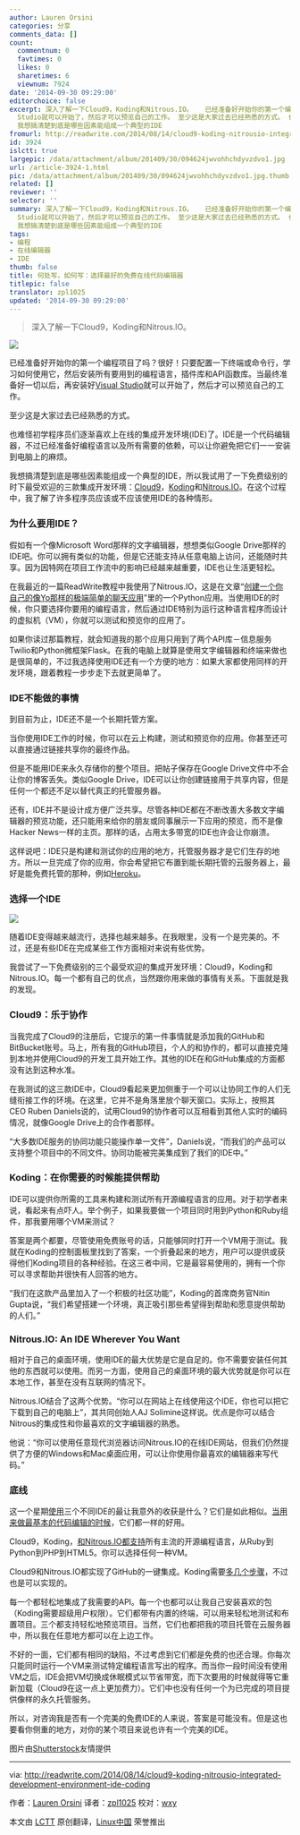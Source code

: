 ```yaml
---
author: Lauren Orsini
categories: 分享
comments_data: []
count:
  commentnum: 0
  favtimes: 0
  likes: 0
  sharetimes: 6
  viewnum: 7924
date: '2014-09-30 09:29:00'
editorchoice: false
excerpt: 深入了解一下Cloud9，Koding和Nitrous.IO。   已经准备好开始你的第一个编程项目了吗？很好！只要配置一下终端或命令行，学习如何使用它，然后安装所有要用到的编程语言，插件库和API函数库。当最终准备好一切以后，再安装好Visual
  Studio就可以开始了，然后才可以预览自己的工作。 至少这是大家过去已经熟悉的方式。 也难怪初学程序员们逐渐喜欢上在线的集成开发环境(IDE)了。IDE是一个代码编辑器，不过已经准备好编程语言以及所有需要的依赖，可以让你避免把它们一一安装到电脑上的麻烦。
  我想搞清楚到底是哪些因素能组成一个典型的IDE
fromurl: http://readwrite.com/2014/08/14/cloud9-koding-nitrousio-integrated-development-environment-ide-coding
id: 3924
islctt: true
largepic: /data/attachment/album/201409/30/094624jwvohhchdyvzdvo1.jpg
url: /article-3924-1.html
pic: /data/attachment/album/201409/30/094624jwvohhchdyvzdvo1.jpg.thumb.jpg
related: []
reviewer: ''
selector: ''
summary: 深入了解一下Cloud9，Koding和Nitrous.IO。   已经准备好开始你的第一个编程项目了吗？很好！只要配置一下终端或命令行，学习如何使用它，然后安装所有要用到的编程语言，插件库和API函数库。当最终准备好一切以后，再安装好Visual
  Studio就可以开始了，然后才可以预览自己的工作。 至少这是大家过去已经熟悉的方式。 也难怪初学程序员们逐渐喜欢上在线的集成开发环境(IDE)了。IDE是一个代码编辑器，不过已经准备好编程语言以及所有需要的依赖，可以让你避免把它们一一安装到电脑上的麻烦。
  我想搞清楚到底是哪些因素能组成一个典型的IDE
tags:
- 编程
- 在线编辑器
- IDE
thumb: false
title: 何处写，如何写：选择最好的免费在线代码编辑器
titlepic: false
translator: zpl1025
updated: '2014-09-30 09:29:00'
---
```



> 
> 深入了解一下Cloud9，Koding和Nitrous.IO。
> 
> 
> 


![](/data/attachment/album/201409/30/094624jwvohhchdyvzdvo1.jpg)


已经准备好开始你的第一个编程项目了吗？很好！只要配置一下终端或命令行，学习如何使用它，然后安装所有要用到的编程语言，插件库和API函数库。当最终准备好一切以后，再安装好[Visual Studio](http://www.visualstudio.com/)就可以开始了，然后才可以预览自己的工作。


至少这是大家过去已经熟悉的方式。


也难怪初学程序员们逐渐喜欢上在线的集成开发环境(IDE)了。IDE是一个代码编辑器，不过已经准备好编程语言以及所有需要的依赖，可以让你避免把它们一一安装到电脑上的麻烦。


我想搞清楚到底是哪些因素能组成一个典型的IDE，所以我试用了一下免费级别的时下最受欢迎的三款集成开发环境：[Cloud9](http://c9.io/)，[Koding](https://koding.com/)和[Nitrous.IO](http://nitrous.io/)。在这个过程中，我了解了许多程序员应该或不应该使用IDE的各种情形。


### 为什么要用IDE？


假如有一个像Microsoft Word那样的文字编辑器，想想类似Google Drive那样的IDE吧。你可以拥有类似的功能，但是它还能支持从任意电脑上访问，还能随时共享。因为因特网在项目工作流中的影响已经越来越重要，IDE也让生活更轻松。


在我最近的一篇ReadWrite教程中我使用了Nitrous.IO，这是在文章“[创建一个你自己的像Yo那样的极端简单的聊天应用](http://readwrite.com/2014/07/11/one-click-messaging-app)”里的一个Python应用。当使用IDE的时候，你只要选择你要用的编程语言，然后通过IDE特别为运行这种语言程序而设计的虚拟机（VM），你就可以测试和预览你的应用了。


如果你读过那篇教程，就会知道我的那个应用只用到了两个API库－信息服务Twilio和Python微框架Flask。在我的电脑上就算是使用文字编辑器和终端来做也是很简单的，不过我选择使用IDE还有一个方便的地方：如果大家都使用同样的开发环境，跟着教程一步步走下去就更简单了。


### IDE不能做的事情


到目前为止，IDE还不是一个长期托管方案。


当你使用IDE工作的时候，你可以在云上构建，测试和预览你的应用。你甚至还可以直接通过链接共享你的最终作品。


但是不能用IDE来永久存储你的整个项目。把帖子保存在Google Drive文件中不会让你的博客丢失。类似Google Drive，IDE可以让你创建链接用于共享内容，但是任何一个都还不足以替代真正的托管服务器。


还有，IDE并不是设计成方便广泛共享。尽管各种IDE都在不断改善大多数文字编辑器的预览功能，还只能用来给你的朋友或同事展示一下应用的预览，而不是像Hacker News一样的主页。那样的话，占用太多带宽的IDE也许会让你崩溃。


这样说吧：IDE只是构建和测试你的应用的地方，托管服务器才是它们生存的地方。所以一旦完成了你的应用，你会希望把它布置到能长期托管的云服务器上，最好是能免费托管的那种，例如[Heroku](http://heroku.com/)。


### 选择一个IDE


![](http://a2.files.readwrite.com/image/upload/c_fit,w_630/MTIzNjEzMTg5MjA2NDc2MzAy.png)


随着IDE变得越来越流行，选择也越来越多。在我眼里，没有一个是完美的。不过，还是有些IDE在完成某些工作方面相对来说有些优势。


我尝试了一下免费级别的三个最受欢迎的集成开发环境：Cloud9，Koding和Nitrous.IO。每一个都有自己的优点，当然跟你用来做的事情有关系。下面就是我的发现。


### Cloud9：乐于协作


当我完成了Cloud9的注册后，它提示的第一件事情就是添加我的GitHub和BitBucket账号。马上，所有我的GitHub项目，个人的和协作的，都可以直接克隆到本地并使用Cloud9的开发工具开始工作。其他的IDE在和GitHub集成的方面都没有达到这种水准。


在我测试的这三款IDE中，Cloud9看起来更加侧重于一个可以让协同工作的人们无缝衔接工作的环境。在这里，它并不是角落里放个聊天窗口。实际上，按照其CEO Ruben Daniels说的，试用Cloud9的协作者可以互相看到其他人实时的编码情况，就像Google Drive上的合作者那样。


“大多数IDE服务的协同功能只能操作单一文件”，Daniels说，“而我们的产品可以支持整个项目中的不同文件。协同功能被完美集成到了我们的IDE中。”


### Koding：在你需要的时候能提供帮助


IDE可以提供你所需的工具来构建和测试所有开源编程语言的应用。对于初学者来说，看起来有点吓人。举个例子，如果我要做一个项目同时用到Python和Ruby组件，那我要用哪个VM来测试？


答案是两个都要，尽管使用免费账号的话，只能够同时打开一个VM用于测试。我就在Koding的控制面板里找到了答案，一个折叠起来的地方，用户可以提供或获得他们Koding项目的各种经验。在这三者中间，它是最容易使用的，拥有一个你可以寻求帮助并很快有人回答的地方。


“我们在这款产品里加入了一个积极的社区功能”，Koding的首席商务官Nitin Gupta说，“我们希望搭建一个环境，真正吸引那些希望得到帮助和愿意提供帮助的人们。”


### Nitrous.IO: An IDE Wherever You Want


相对于自己的桌面环境，使用IDE的最大优势是它是自足的。你不需要安装任何其他的东西就可以使用。而另一方面，使用自己的桌面环境的最大优势就是你可以在本地工作，甚至在没有互联网的情况下。


Nitrous.IO结合了这两个优势。“你可以在网站上在线使用这个IDE，你也可以把它下载到自己的电脑上”，其共同创始人AJ Solimine这样说。优点是你可以结合Nitrous的集成性和你最喜欢的文字编辑器的熟悉。


他说：“你可以使用任意现代浏览器访问Nitrous.IO的在线IDE网站，但我们仍然提供了方便的Windows和Mac桌面应用，可以让你使用你最喜欢的编辑器来写代码。”


### 底线


这一个星期[使用](http://help.nitrous.io/ide-general/)三个不同IDE的最让我意外的收获是什么？它们是如此相似。[当用来做最基本的代码编辑的时候](https://www.nitrous.io/desktop)，它们都一样的好用。


Cloud9，Koding，[和Nitrous.IO都支持](https://www.nitrous.io/desktop)所有主流的开源编程语言，从Ruby到Python到PHP到HTML5。你可以选择任何一种VM。


Cloud9和Nitrous.IO都实现了GitHub的一键集成。Koding需要[多几个步骤](https://koding.com/Activity/steps-clone-projects-github-koding-1-create-account-github-2-open-your-terminal-3)，不过也是可以实现的。


每一个都轻松地集成了我需要的API。每一个也都可以让我自己安装喜欢的包（Koding需要超级用户权限）。它们都带有内置的终端，可以用来轻松地测试和布置项目。三个都支持轻松地预览项目。当然，它们也都把我的项目托管在云服务器中，所以我在任意地方都可以在上边工作。


不好的一面，它们都有相同的缺陷，不过考虑到它们都是免费的也还合理。你每次只能同时运行一个VM来测试特定编程语言写出的程序。而当你一段时间没有使用VM之后，IDE会把VM切换成休眠模式以节省带宽，而下次要用的时候就得等它重新加载（Cloud9在这一点上更加费力）。它们中也没有任何一个为已完成的项目提供像样的永久托管服务。


所以，对咨询我是否有一个完美的免费IDE的人来说，答案是可能没有。但是这也要看你侧重的地方，对你的某个项目来说也许有一个完美的IDE。


图片由[Shutterstock](http://www.shutterstock.com/)友情提供




---


via: <http://readwrite.com/2014/08/14/cloud9-koding-nitrousio-integrated-development-environment-ide-coding>


作者：[Lauren Orsini](http://readwrite.com/author/lauren-orsini) 译者：[zpl1025](https://github.com/zpl1025) 校对：[wxy](https://github.com/wxy)


本文由 [LCTT](https://github.com/LCTT/TranslateProject) 原创翻译，[Linux中国](http://linux.cn/) 荣誉推出